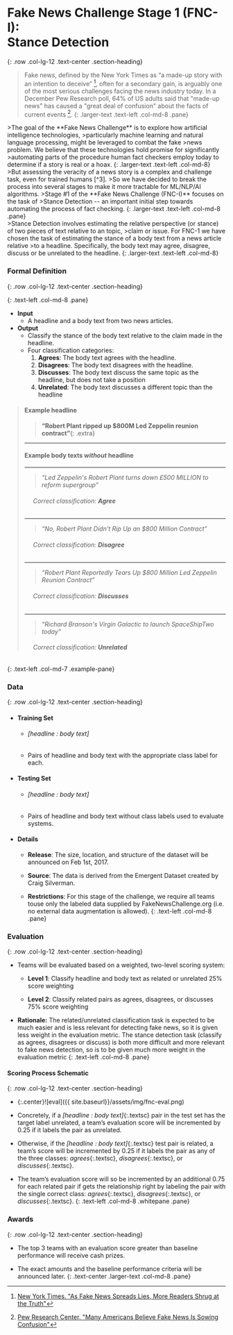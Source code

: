 # Fake News Challenge Stage 1 (FNC-I): <br/> Stance Detection
{: .row .col-lg-12 .text-center .section-heading}

<div class='subpanel' markdown="1">

<span class='row' markdown="1">
<div class='col-md-2'></div>

> Fake news, defined by the New York Times as “a made-up story with an intention to deceive” [^1], 
> often for a secondary gain, is arguably one of the most serious challenges facing the news industry today. 
> In a December Pew Research poll, 64% of US adults said that "made-up news" 
> has caused a "great deal of confusion" about the facts of current events [^2].
{: .larger-text .text-left .col-md-8 .pane}



<span class='row' markdown="1">
<div class='col-md-2'></div>
>The goal of the **Fake News Challenge** is to explore how artificial intelligence technologies, 
>particularly machine learning and natural language processing, might be leveraged to combat the fake
>news problem. We believe that these technologies hold promise for significantly 
>automating parts of the procedure human fact checkers employ today to determine if a story is real or a hoax.
{:  .larger-text .text-left .col-md-8}

<span class='row' markdown="1">
<div class='col-md-2'></div>
>But assessing the veracity of a news story is a complex and challenge task, even for trained humans [^3]. 
>So we have decided to break the process into several stages to make it more tractable for ML/NLP/AI algorithms.
>Stage #1 of the **Fake News Challenge (FNC-I)** focuses on the task of 
>Stance Detection -- an important initial step towards automating the process of fact checking.
{:  .larger-text .text-left .col-md-8 .pane}

</div>

<span class='row' markdown="1">
<div class='col-md-2'></div>
>Stance Detection involves estimating the relative perspective (or stance) of two pieces of text relative to an topic, 
>claim or issue. For FNC-1 we have chosen the task of estimating the stance of a body text from a news article relative 
>to a headline. Specifically, the body text may agree, disagree, discuss or be unrelated to the headline.
{:  .larger-text .text-left .col-md-8}

[^1]: [New York Times. "As Fake News Spreads Lies, More Readers Shrug at the Truth"](https://www.nytimes.com/2016/12/06/us/fake-news-partisan-republican-democrat.html)
[^2]: [Pew Research Center. "Many Americans Believe Fake News Is Sowing Confusion"](http://www.journalism.org/2016/12/15/many-americans-believe-fake-news-is-sowing-confusion/)
[^3]: [Dhruv Ghulati, Co-Founder, Factmata. "Introducing Factmata—Artificial intelligence for automated fact-checking"](https://medium.com/factmata/introducing-factmata-artificial-intelligence-for-political-fact-checking-db8acdbf4cf1)

### Formal Definition
{: .row .col-lg-12 .text-center .section-heading}

<span class='row' markdown="1">
<div class='col-md-2'></div>

{: .text-left .col-md-8 .pane}
- **Input**
    + A headline and a body text from two news articles.
- **Output**
    + Classify the stance of the body text relative to the claim made in the headline.
    + Four classification categories:
        1. **Agrees**:        The body text agrees with the headline.
        2. **Disagrees**:   The body text disagrees with the headline.
        3. **Discusses**:  The body text discuss the same topic as the headline, but does not take a position
        4. **Unrelated**:    The body text discusses a different topic than the headline

<span class='row' markdown="1">
<div class='col-md-3 tab'></div>

> #### Example headline
> 
> > **“Robert Plant ripped up $800M Led Zeppelin reunion contract”**{: .extra}
> 
>
> * * * 
> 
> #### Example body texts _**without**_ headline
> 
> * * *
>
> > *“Led Zeppelin's Robert Plant turns down £500 MILLION to reform supergroup”*
> 
> ###### &nbsp;&nbsp;&nbsp;&nbsp; Correct classification: **Agree**
>
> * * * 
> 
> > *“No, Robert Plant Didn’t Rip Up an $800 Million Contract”*
>
> ###### &nbsp;&nbsp;&nbsp;&nbsp; Correct classification: **Disagree**
>
> * * * 
> 
> > *“Robert Plant Reportedly Tears Up $800 Million Led Zeppelin Reunion Contract”*
>
> ###### &nbsp;&nbsp;&nbsp;&nbsp; Correct classification: **Discusses**
>
> * * * 
> 
> > *“Richard Branson's Virgin Galactic to launch SpaceShipTwo today”*
> 
> ###### &nbsp;&nbsp;&nbsp;&nbsp; Correct classification: **Unrelated**
{: .text-left .col-md-7 .example-pane}


### Data
{: .row .col-lg-12 .text-center .section-heading}

<span class='row' markdown="1">
<div class='col-md-2'></div>

- #### **Training Set** 
    + ###### [headline : body text] 
    + Pairs of headline and body text with the appropriate class label for each.
- #### Testing Set
    + ###### [headline : body text] 
    + Pairs of headline and body text without class labels used to evaluate systems.
- #### Details 
    + **Release**: The size, location, and structure of the dataset will be announced on Feb 1st, 2017. <br/>
    
    + **Source**: The data is derived from the Emergent Dataset created by Craig Silverman. 
    
    + **Restrictions**: For this stage of the challenge, we require all teams touse only the labeled data supplied by FakeNewsChallenge.org  (i.e. no external data augmentation is allowed).
{: .text-left .col-md-8 .pane}


### Evaluation
{: .row .col-lg-12 .text-center .section-heading}

<span class='row' markdown="1">
<div class='col-md-2'></div>

- Teams will be evaluated based on a weighted, two-level scoring system:

    + **Level 1**: Classify headline and body text as related or unrelated         25% score weighting
    
    + **Level 2**: Classify related pairs as agrees, disagrees, or discusses    75% score weighting
- **Rationale:** The related/unrelated classification task is expected to be much easier and is 
    less relevant for detecting fake news, so it is given less weight in the evaluation metric.
    The stance detection task (classify as agrees, disagrees or discuss) is both more difficult 
    and more relevant to fake news detection, so is to be given much more weight in the 
    evaluation metric
{: .text-left .col-md-8 .pane}


####  Scoring Process Schematic
{: .row .col-lg-12 .text-center .section-heading}

<span class='row' markdown="1">
<div class='col-md-2'></div>

- {:.center}![eval]({{ site.baseurl}}/assets/img/fnc-eval.png)

- Concretely, if a *[headline : body text]*{:.textsc} pair in the test set has the target label unrelated, 
    a team’s evaluation score will be incremented by 0.25 if it labels the pair as unrelated. 

- Otherwise, if the *[headline : body text]*{:.textsc} test pair is related, a team’s score 
    will be incremented by 0.25 if it labels the pair as any of the three classes: 
    *agrees*{:.textsc}, *disagrees*{:.textsc}, or *discusses*{:.textsc}.

- The team’s evaluation score will so be incremented 
    by an additional 0.75 for each related pair if gets the relationship right by labeling 
    the pair with the single correct class: *agrees*{:.textsc}, *disagrees*{:.textsc}, or *discusses*{:.textsc}.
{: .text-left .col-md-8 .whitepane .pane}


### Awards
{: .row .col-lg-12 .text-center .section-heading}

<span class='row' markdown="1">
<div class='col-md-2'></div>


- The top 3 teams with an evaluation score greater than baseline performance will receive cash prizes. 

- The exact amounts and the baseline performance criteria will be announced later.
{: .text-center .larger-text .col-md-8 .pane}